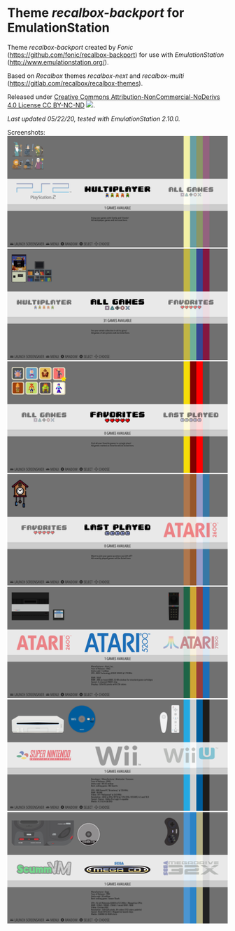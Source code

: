 # Theme *recalbox-backport* for EmulationStation

Theme *recalbox-backport* created by *Fonic* (https://github.com/fonic/recalbox-backport) for use with *EmulationStation* (http://www.emulationstation.org/).

Based on *Recalbox* themes *recalbox-next* and *recalbox-multi* (https://gitlab.com/recalbox/recalbox-themes).

Released under [Creative Commons Attribution-NonCommercial-NoDerivs 4.0 License CC BY-NC-ND](https://creativecommons.org/licenses/by-nc-nd/4.0/) ![](https://i.creativecommons.org/l/by-nc-nd/4.0/88x31.png).

*Last updated 05/22/20, tested with EmulationStation 2.10.0.*

Screenshots:
![Screenshot1](screenshots/screenshot_1.png?raw=true "Screenshot1")
![Screenshot2](screenshots/screenshot_2.png?raw=true "Screenshot2")
![Screenshot3](screenshots/screenshot_3.png?raw=true "Screenshot3")
![Screenshot4](screenshots/screenshot_4.png?raw=true "Screenshot4")
![Screenshot5](screenshots/screenshot_5.png?raw=true "Screenshot5")
![Screenshot6](screenshots/screenshot_6.png?raw=true "Screenshot6")
![Screenshot7](screenshots/screenshot_7.png?raw=true "Screenshot7")
